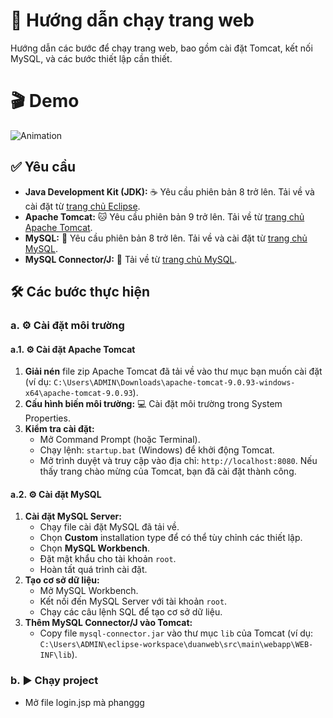 # 🚀 Hướng dẫn chạy trang web

Hướng dẫn các bước để chạy trang web, bao gồm cài đặt Tomcat, kết nối MySQL, và các bước thiết lập cần thiết.

# 🎬 Demo
![Animation](https://i.imgur.com/g8PQ1eh.png)


## ✅ Yêu cầu

-   **Java Development Kit (JDK):** ☕ Yêu cầu phiên bản 8 trở lên. Tải về và cài đặt từ [trang chủ Eclipse](https://www.eclipse.org/downloads/).
-   **Apache Tomcat:** 🐱 Yêu cầu phiên bản 9 trở lên. Tải về từ [trang chủ Apache Tomcat](https://tomcat.apache.org/).
-   **MySQL:** 🐬 Yêu cầu phiên bản 8 trở lên. Tải về và cài đặt từ [trang chủ MySQL](https://www.mysql.com/downloads/).
-   **MySQL Connector/J:** 🔌 Tải về từ [trang chủ MySQL](https://www.mysql.com/products/connector/).

## 🛠️ Các bước thực hiện

### a. ⚙️ Cài đặt môi trường

#### a.1. ⚙️ Cài đặt Apache Tomcat

1. **Giải nén** file zip Apache Tomcat đã tải về vào thư mục bạn muốn cài đặt (ví dụ: `C:\Users\ADMIN\Downloads\apache-tomcat-9.0.93-windows-x64\apache-tomcat-9.0.93`).
2. **Cấu hình biến môi trường:** 💻 Cài đặt môi trường trong System Properties.
3. **Kiểm tra cài đặt:**
    -   Mở Command Prompt (hoặc Terminal).
    -   Chạy lệnh: `startup.bat` (Windows) để khởi động Tomcat.
    -   Mở trình duyệt và truy cập vào địa chỉ: `http://localhost:8080`. Nếu thấy trang chào mừng của Tomcat, bạn đã cài đặt thành công.

#### a.2. ⚙️ Cài đặt MySQL

1. **Cài đặt MySQL Server:**
    -   Chạy file cài đặt MySQL đã tải về.
    -   Chọn **Custom** installation type để có thể tùy chỉnh các thiết lập.
    -   Chọn **MySQL Workbench**.
    -   Đặt mật khẩu cho tài khoản `root`.
    -   Hoàn tất quá trình cài đặt.
2. **Tạo cơ sở dữ liệu:**
    -   Mở MySQL Workbench.
    -   Kết nối đến MySQL Server với tài khoản `root`.
    -   Chạy các câu lệnh SQL để tạo cơ sở dữ liệu.
3. **Thêm MySQL Connector/J vào Tomcat:**
    -   Copy file `mysql-connector.jar` vào thư mục `lib` của Tomcat (ví dụ: `C:\Users\ADMIN\eclipse-workspace\duanweb\src\main\webapp\WEB-INF\lib`).

### b. ▶️ Chạy project

-   Mở file login.jsp mà phanggg
